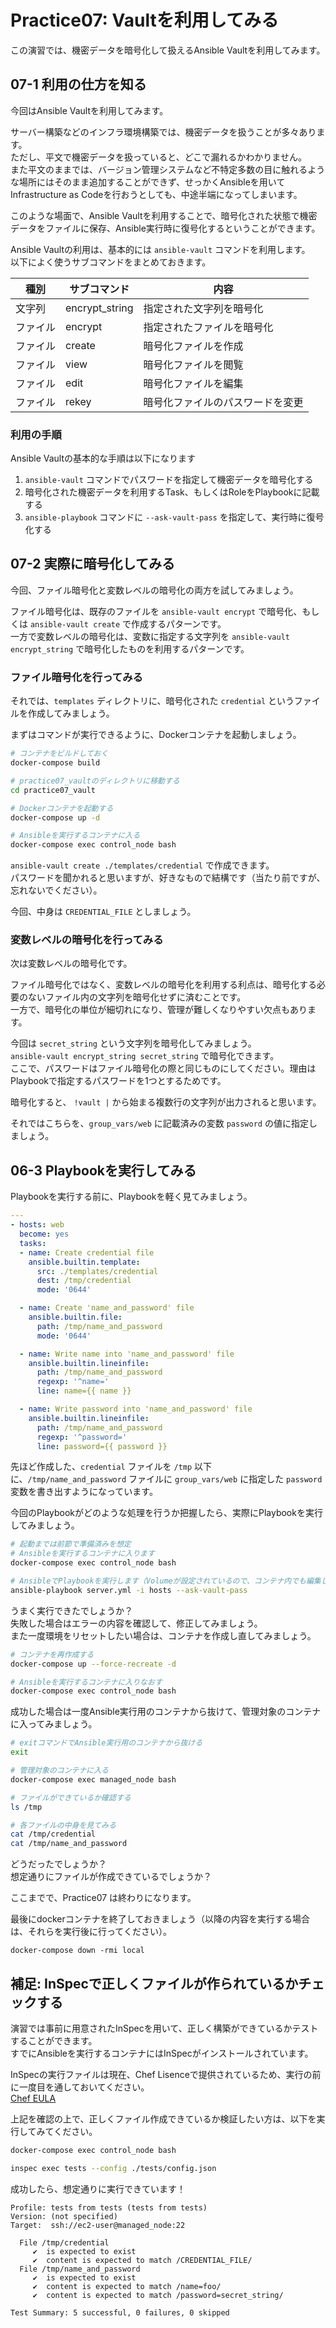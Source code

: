 # Practice07: Vaultを利用してみる

この演習では、機密データを暗号化して扱えるAnsible Vaultを利用してみます。

## 07-1 利用の仕方を知る

今回はAnsible Vaultを利用してみます。

サーバー構築などのインフラ環境構築では、機密データを扱うことが多々あります。  
ただし、平文で機密データを扱っていると、どこで漏れるかわかりません。  
また平文のままでは、バージョン管理システムなど不特定多数の目に触れるような場所にはそのまま追加することができず、せっかくAnsibleを用いてInfrastructure as Codeを行おうとしても、中途半端になってしまいます。

このような場面で、Ansible Vaultを利用することで、暗号化された状態で機密データをファイルに保存、Ansible実行時に復号化するということができます。

Ansible Vaultの利用は、基本的には `ansible-vault` コマンドを利用します。  
以下によく使うサブコマンドをまとめておきます。

| 種別     | サブコマンド   | 内容                             | 
| -------- | -------------- | -------------------------------- | 
| 文字列   | encrypt_string | 指定された文字列を暗号化         | 
| ファイル | encrypt        | 指定されたファイルを暗号化       | 
| ファイル | create         | 暗号化ファイルを作成             | 
| ファイル | view           | 暗号化ファイルを閲覧             | 
| ファイル | edit           | 暗号化ファイルを編集             | 
| ファイル | rekey          | 暗号化ファイルのパスワードを変更 | 

### 利用の手順

Ansible Vaultの基本的な手順は以下になります

1. `ansible-vault` コマンドでパスワードを指定して機密データを暗号化する
2. 暗号化された機密データを利用するTask、もしくはRoleをPlaybookに記載する
3. `ansible-playbook` コマンドに `--ask-vault-pass` を指定して、実行時に復号化する

## 07-2 実際に暗号化してみる

今回、ファイル暗号化と変数レベルの暗号化の両方を試してみましょう。

ファイル暗号化は、既存のファイルを `ansible-vault encrypt` で暗号化、もしくは `ansible-vault create` で作成するパターンです。  
一方で変数レベルの暗号化は、変数に指定する文字列を `ansible-vault encrypt_string` で暗号化したものを利用するパターンです。

### ファイル暗号化を行ってみる

それでは、`templates` ディレクトリに、暗号化された `credential` というファイルを作成してみましょう。  

まずはコマンドが実行できるように、Dockerコンテナを起動しましょう。

```sh
# コンテナをビルドしておく
docker-compose build

# practice07_vaultのディレクトリに移動する
cd practice07_vault

# Dockerコンテナを起動する
docker-compose up -d

# Ansibleを実行するコンテナに入る
docker-compose exec control_node bash
```

`ansible-vault create ./templates/credential` で作成できます。  
パスワードを聞かれると思いますが、好きなもので結構です（当たり前ですが、忘れないでください）。

今回、中身は `CREDENTIAL_FILE` としましょう。

### 変数レベルの暗号化を行ってみる

次は変数レベルの暗号化です。

ファイル暗号化ではなく、変数レベルの暗号化を利用する利点は、暗号化する必要のないファイル内の文字列を暗号化せずに済むことです。  
一方で、暗号化の単位が細切れになり、管理が難しくなりやすい欠点もあります。

今回は `secret_string` という文字列を暗号化してみましょう。  
`ansible-vault encrypt_string secret_string` で暗号化できます。  
ここで、パスワードはファイル暗号化の際と同じものにしてください。理由はPlaybookで指定するパスワードを1つとするためです。

暗号化すると、 `!vault |` から始まる複数行の文字列が出力されると思います。  

それではこちらを、`group_vars/web` に記載済みの変数 `password` の値に指定しましょう。

## 06-3 Playbookを実行してみる

Playbookを実行する前に、Playbookを軽く見てみましょう。

```yaml
---
- hosts: web
  become: yes
  tasks:
  - name: Create credential file
    ansible.builtin.template:
      src: ./templates/credential
      dest: /tmp/credential
      mode: '0644'

  - name: Create 'name_and_password' file
    ansible.builtin.file:
      path: /tmp/name_and_password
      mode: '0644'

  - name: Write name into 'name_and_password' file
    ansible.builtin.lineinfile:
      path: /tmp/name_and_password
      regexp: '^name='
      line: name={{ name }}

  - name: Write password into 'name_and_password' file
    ansible.builtin.lineinfile:
      path: /tmp/name_and_password
      regexp: '^password='
      line: password={{ password }}
```

先ほど作成した、`credential` ファイルを `/tmp` 以下に、`/tmp/name_and_password` ファイルに `group_vars/web` に指定した `password` 変数を書き出すようになっています。

今回のPlaybookがどのような処理を行うか把握したら、実際にPlaybookを実行してみましょう。

```sh
# 起動までは前節で準備済みを想定
# Ansibleを実行するコンテナに入ります
docker-compose exec control_node bash

# AnsibleでPlaybookを実行します（Volumeが設定されているので、コンテナ内でも編集した設定ファイルが利用可能です）
ansible-playbook server.yml -i hosts --ask-vault-pass
```

うまく実行できたでしょうか？  
失敗した場合はエラーの内容を確認して、修正してみましょう。  
また一度環境をリセットしたい場合は、コンテナを作成し直してみましょう。

```sh
# コンテナを再作成する
docker-compose up --force-recreate -d

# Ansibleを実行するコンテナに入りなおす
docker-compose exec control_node bash
```

成功した場合は一度Ansible実行用のコンテナから抜けて、管理対象のコンテナに入ってみましょう。

```sh
# exitコマンドでAnsible実行用のコンテナから抜ける
exit

# 管理対象のコンテナに入る
docker-compose exec managed_node bash

# ファイルができているか確認する
ls /tmp

# 各ファイルの中身を見てみる
cat /tmp/credential
cat /tmp/name_and_password
```

どうだったでしょうか？  
想定通りにファイルが作成できているでしょうか？

ここまでで、Practice07 は終わりになります。

最後にdockerコンテナを終了しておきましょう（以降の内容を実行する場合は、それらを実行後に行ってください）。

```
docker-compose down -rmi local
```

## 補足: InSpecで正しくファイルが作られているかチェックする

演習では事前に用意されたInSpecを用いて、正しく構築ができているかテストすることができます。  
すでにAnsibleを実行するコンテナにはInSpecがインストールされています。

InSpecの実行ファイルは現在、Chef Lisenceで提供されているため、実行の前に一度目を通しておいてください。  
[Chef EULA](https://www.chef.io/end-user-license-agreement)

上記を確認の上で、正しくファイル作成できているか検証したい方は、以下を実行してみてください。

```sh
docker-compose exec control_node bash

inspec exec tests --config ./tests/config.json
```

成功したら、想定通りに実行できています！

```
Profile: tests from tests (tests from tests)
Version: (not specified)
Target:  ssh://ec2-user@managed_node:22

  File /tmp/credential
     ✔  is expected to exist
     ✔  content is expected to match /CREDENTIAL_FILE/
  File /tmp/name_and_password
     ✔  is expected to exist
     ✔  content is expected to match /name=foo/
     ✔  content is expected to match /password=secret_string/

Test Summary: 5 successful, 0 failures, 0 skipped
```
